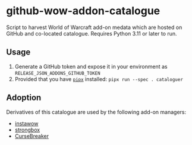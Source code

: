 # github-wow-addon-catalogue

Script to harvest World of Warcraft add-on medata which are hosted on GitHub
and co-located catalogue.
Requires Python 3.11 or later to run.

## Usage

1. Generate a GitHub token and expose it in your environment as
   `RELEASE_JSON_ADDONS_GITHUB_TOKEN`
1. Provided that you have [`pipx`](https://github.com/pypa/pipx) installed:
   `pipx run --spec . cataloguer`

## Adoption

Derivatives of this catalogue are used by the following add-on managers:

* [instawow](https://github.com/layday/instawow)
* [strongbox](https://github.com/ogri-la/strongbox)
* [CurseBreaker](https://github.com/AcidWeb/CurseBreaker)
